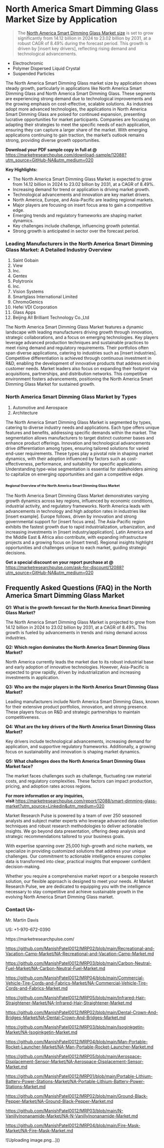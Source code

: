 <h1>North America Smart Dimming Glass Market&nbsp;Size by Application</h1><blockquote><p>The <a href="https://marketresearchpulse.com/download-sample/12088?utm_source=GitHub-NA&amp;utm_medium=020">North America Smart Dimming Glass Market size</a> is set to grow significantly from 14.12 billion in 2024 to 23.02 billion by 2031, at a robust CAGR of 8.49% during the forecast period. This growth is driven by [insert key drivers], reflecting rising demand and technological advancements.</p></blockquote><ul><li>Electrochromic<li> Polymer Dispersed Liquid Crystal<li> Suspended Particles</li></ul><p>The North America Smart Dimming Glass market size by application shows steady growth, particularly in applications like North America Smart Dimming Glass and North America Smart Dimming Glass. These segments are experiencing strong demand due to technological improvements and the growing emphasis on cost-effective, scalable solutions. As industries adopt more advanced technologies, the applications in North America Smart Dimming Glass are poised for continued expansion, presenting lucrative opportunities for market participants. Companies are focusing on adapting their strategies to meet the specific needs of each application, ensuring they can capture a larger share of the market. With emerging applications continuing to gain traction, the market’s outlook remains strong, providing diverse growth opportunities.</p><p><strong>Download your PDF sample copy in full at @ </strong><a href="https://marketresearchpulse.com/download-sample/12088?utm_source=GitHub-NA&amp;utm_medium=020">https://marketresearchpulse.com/download-sample/12088?utm_source=GitHub-NA&amp;utm_medium=020</a></p><p><strong>Key Highlights: </strong></p><ul><li>The North America Smart Dimming Glass Market is expected to grow from 14.12 billion in 2024 to 23.02 billion by 2031, at a CAGR of 8.49%.</li><li>Increasing demand for trend or application is driving market growth.</li><li>Technological advancements and innovation are key market drivers.</li><li>North America, Europe, and Asia-Pacific are leading regional markets.</li><li>Major players are focusing on insert focus area to gain a competitive edge.</li><li>Emerging trends and regulatory frameworks are shaping market dynamics.</li><li>Key challenges include challenge, influencing growth potential.</li><li>Strong growth is anticipated in sector over the forecast period.</li></ul><h3>Leading Manufacturers in the North America Smart Dimming Glass Market: A Detailed Industry Overview</h3><ol><li>Saint Gobain</li><li>View</li><li>Inc.</li><li>Gentex</li><li>Polytronix</li><li>Inc.</li><li>Vision Systems</li><li>Smartglass International Limited</li><li>ChromoGenics</li><li>Hefei VDI Corporation</li><li>Glass Apps</li><li>Beijing All Brilliant Technology Co.,Ltd</li></ol><div class="flex max-w-full flex-col flex-grow"><div class="min-h-8 text-message flex w-full flex-col items-end gap-2 whitespace-normal break-words [.text-message+&amp;]:mt-5" dir="auto" data-message-author-role="assistant" data-message-id="fd8432e4-4910-450d-b182-61b7bfb0a01f" data-message-model-slug="gpt-4o"><div class="flex w-full flex-col gap-1 empty:hidden first:pt-[3px]"><div class="markdown prose w-full break-words dark:prose-invert light"><p>The North America Smart Dimming Glass Market features a dynamic landscape with leading manufacturers driving growth through innovation, strategic collaborations, and a focus on emerging technologies. Key players leverage advanced production techniques and sustainable practices to meet rising demand and regulatory requirements. Their portfolios often span diverse applications, catering to industries such as [insert industries]. Competitive differentiation is achieved through continuous investment in R&amp;D, enabling the development of innovative products that address evolving customer needs. Market leaders also focus on expanding their footprint via acquisitions, partnerships, and distribution networks. This competitive environment fosters advancements, positioning the North America Smart Dimming Glass Market for sustained growth.</p></div></div></div></div><h3>North America Smart Dimming Glass Market by Types</h3><ol><li>Automotive and Aerospace<li> Architecture</li></ol><div class="flex max-w-full flex-col flex-grow"><div class="min-h-8 text-message flex w-full flex-col items-end gap-2 whitespace-normal break-words [.text-message+&amp;]:mt-5" dir="auto" data-message-author-role="assistant" data-message-id="084470be-0bb7-4664-bddf-5156b4f41249" data-message-model-slug="gpt-4o-mini"><div class="flex w-full flex-col gap-1 empty:hidden first:pt-[3px]"><div class="markdown prose w-full break-words dark:prose-invert light"><p>The North America Smart Dimming Glass Market is segmented by types, catering to diverse industry needs and applications. Each type offers unique features and benefits, addressing specific demands within the market. The segmentation allows manufacturers to target distinct customer bases and enhance product offerings. Innovation and technological advancements drive differentiation among types, ensuring tailored solutions for varied end-user requirements. These types play a pivotal role in shaping market dynamics, with their adoption influenced by factors such as cost-effectiveness, performance, and suitability for specific applications. Understanding type-wise segmentation is essential for stakeholders aiming to capitalize on emerging opportunities and gain a competitive edge.</p></div></div></div></div><h3><span style="font-size: 11px;">Regional Overview of the North America Smart Dimming Glass Market</span></h3><div class="flex max-w-full flex-col flex-grow"><div class="min-h-8 text-message flex w-full flex-col items-end gap-2 whitespace-normal break-words [.text-message+&amp;]:mt-5" dir="auto" data-message-author-role="assistant" data-message-id="e9038762-ce64-4e30-91c9-9bd413514231" data-message-model-slug="gpt-4o-mini"><div class="flex w-full flex-col gap-1 empty:hidden first:pt-[3px]"><div class="markdown prose w-full break-words dark:prose-invert light"><p>The North America Smart Dimming Glass Market demonstrates varying growth dynamics across key regions, influenced by economic conditions, industrial activity, and regulatory frameworks. North America leads with advancements in technology and high adoption rates in industries like [insert example]. Europe follows, driven by innovation and strong governmental support for [insert focus area]. The Asia-Pacific region exhibits the fastest growth due to rapid industrialization, urbanization, and increasing investments in [insert industry/application]. Latin America and the Middle East &amp; Africa also contribute, with expanding infrastructure projects and a growing focus on [insert trend]. Regional insights highlight opportunities and challenges unique to each market, guiding strategic decisions.</p></div></div></div></div><p><strong>Get a special discount on your report purchase at @ </strong><a href="https://marketresearchpulse.com/ask-for-discount/12088?utm_source=GitHub-NA&amp;utm_medium=020">https://marketresearchpulse.com/ask-for-discount/12088?utm_source=GitHub-NA&amp;utm_medium=020</a></p><h2>Frequently Asked Questions (FAQ) in the North America Smart Dimming Glass Market</h2><p><strong>Q1: What is the growth forecast for the North America Smart Dimming Glass Market?</strong></p><p>The North America Smart Dimming Glass Market is projected to grow from 14.12 billion in 2024 to 23.02 billion by 2031, at a CAGR of 8.49%. This growth is fueled by advancements in trends and rising demand across industries.</p><p><strong>Q2: Which region dominates the North America Smart Dimming Glass Market?</strong></p><p>North America currently leads the market due to its robust industrial base and early adoption of innovative technologies. However, Asia-Pacific is expected to grow rapidly, driven by industrialization and increasing investments in application.</p><p><strong>Q3: Who are the major players in the North America Smart Dimming Glass Market?</strong></p><p>Leading manufacturers include North America Smart Dimming Glass, known for their extensive product portfolios, innovation, and strong presence. These players focus on R&amp;D and strategic partnerships to maintain competitiveness.</p><p><strong>Q4: What are the key drivers of the North America Smart Dimming Glass Market?</strong></p><p>Key drivers include technological advancements, increasing demand for application, and supportive regulatory frameworks. Additionally, a growing focus on sustainability and innovation is shaping market dynamics.</p><p><strong>Q5: What challenges does the North America Smart Dimming Glass Market face?</strong></p><p>The market faces challenges such as challenge, fluctuating raw material costs, and regulatory complexities. These factors can impact production, pricing, and adoption rates across regions.</p><p><strong>For more information or any inquiries, visit&nbsp;</strong><a href="https://marketresearchpulse.com/report/12088/smart-dimming-glass-market?utm_source=Linkedin&utm_medium=020">https://marketresearchpulse.com/report/12088/smart-dimming-glass-market?utm_source=Linkedin&utm_medium=020</a></p><p>Market Research Pulse is powered by a team of over 250 seasoned analysts and subject matter experts who leverage advanced data collection techniques and robust research methodologies to deliver actionable insights. We go beyond data presentation, offering deep analysis and strategic recommendations tailored to your business goals.</p><p>With expertise spanning over 25,000 high-growth and niche markets, we specialize in providing customized solutions that address your unique challenges. Our commitment to actionable intelligence ensures complex data is transformed into clear, practical insights that empower confident decision-making.</p><p>Whether you require a comprehensive market report or a bespoke research solution, our flexible approach is designed to meet your needs. At Market Research Pulse, we are dedicated to equipping you with the intelligence necessary to stay competitive and achieve sustainable growth in the evolving North America Smart Dimming Glass market.</p><h3><strong>Contact Us-</strong></h3><p>Mr. Martin Davis</p><p>US: +1-970-672-0390</p><p>https://marketresearchpulse.com/</p><p><a href="https://github.com/ManishPatel0012/MRP02/blob/main/Recreational-and-Vacation-Camp-Market/NA-Recreational-and-Vacation-Camp-Market.md">https://github.com/ManishPatel0012/MRP02/blob/main/Recreational-and-Vacation-Camp-Market/NA-Recreational-and-Vacation-Camp-Market.md</a></p><p><a href="https://github.com/ManishPatel0012/MRP03/blob/main/Carbon-Neutral-Fuel-Market/NA-Carbon-Neutral-Fuel-Market.md">https://github.com/ManishPatel0012/MRP03/blob/main/Carbon-Neutral-Fuel-Market/NA-Carbon-Neutral-Fuel-Market.md</a></p><p><a href="https://github.com/ManishPatel0012/MRP04/blob/main/Commercial-Vehicle-Tire-Cords-and-Fabrics-Market/NA-Commercial-Vehicle-Tire-Cords-and-Fabrics-Market.md">https://github.com/ManishPatel0012/MRP04/blob/main/Commercial-Vehicle-Tire-Cords-and-Fabrics-Market/NA-Commercial-Vehicle-Tire-Cords-and-Fabrics-Market.md</a></p><p><a href="https://github.com/ManishPatel0012/MRP05/blob/main/Infrared-Hair-Straightener-Market/NA-Infrared-Hair-Straightener-Market.md">https://github.com/ManishPatel0012/MRP05/blob/main/Infrared-Hair-Straightener-Market/NA-Infrared-Hair-Straightener-Market.md</a></p><p><a href="https://github.com/ManishPatel0012/MRP02/blob/main/Dental-Crown-And-Bridges-Market/NA-Dental-Crown-And-Bridges-Market.md">https://github.com/ManishPatel0012/MRP02/blob/main/Dental-Crown-And-Bridges-Market/NA-Dental-Crown-And-Bridges-Market.md</a></p><p><a href="https://github.com/ManishPatel0012/MRP03/blob/main/Isoginkgetin-Market/NA-Isoginkgetin-Market.md">https://github.com/ManishPatel0012/MRP03/blob/main/Isoginkgetin-Market/NA-Isoginkgetin-Market.md</a></p><p><a href="https://github.com/ManishPatel0012/MRP04/blob/main/Man-Portable-Rocket-Launcher-Market/NA-Man-Portable-Rocket-Launcher-Market.md">https://github.com/ManishPatel0012/MRP04/blob/main/Man-Portable-Rocket-Launcher-Market/NA-Man-Portable-Rocket-Launcher-Market.md</a></p><p><a href="https://github.com/ManishPatel0012/MRP05/blob/main/Aerospace-Displacement-Sensor-Market/NA-Aerospace-Displacement-Sensor-Market.md">https://github.com/ManishPatel0012/MRP05/blob/main/Aerospace-Displacement-Sensor-Market/NA-Aerospace-Displacement-Sensor-Market.md</a></p><p><a href="https://github.com/ManishPatel0012/MRP01/blob/main/Portable-Lithium-Battery-Power-Stations-Market/NA-Portable-Lithium-Battery-Power-Stations-Market.md">https://github.com/ManishPatel0012/MRP01/blob/main/Portable-Lithium-Battery-Power-Stations-Market/NA-Portable-Lithium-Battery-Power-Stations-Market.md</a></p><p><a href="https://github.com/ManishPatel0012/MRP02/blob/main/Ground-Black-Pepper-Market/NA-Ground-Black-Pepper-Market.md">https://github.com/ManishPatel0012/MRP02/blob/main/Ground-Black-Pepper-Market/NA-Ground-Black-Pepper-Market.md</a></p><p><a href="https://github.com/ManishPatel0012/MRP03/blob/main/N-Vanillylnonanamide-Market/NA-N-Vanillylnonanamide-Market.md">https://github.com/ManishPatel0012/MRP03/blob/main/N-Vanillylnonanamide-Market/NA-N-Vanillylnonanamide-Market.md</a></p><p><a href="https://github.com/ManishPatel0012/MRP04/blob/main/Fire-Mask-Market/NA-Fire-Mask-Market.md">https://github.com/ManishPatel0012/MRP04/blob/main/Fire-Mask-Market/NA-Fire-Mask-Market.md</a></p>
![Uploading image.png…]()
